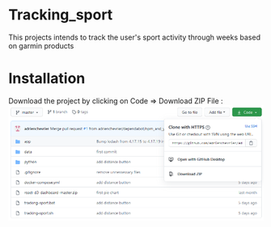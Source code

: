 # Tracking_sport
This projects intends to track the user's sport activity through weeks based on garmin products

# Installation
Download the project by clicking on Code => Download ZIP File :
![Alt text](images/download.png?raw=true "Download code")
